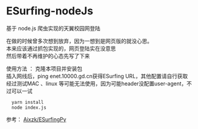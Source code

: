 # ESurfing-nodeJs
基于 node.js 爬虫实现的天翼校园网登陆
 
在做的时候曾多次想到放弃，因为一想到是网页版的就没心思。    
本来应该通过抓包实现的，网页登陆实在没意思     
然后带着不再维护的心态先写了下来

使用方法 ：
克隆本项目并安装包    
插入网线后，ping enet.10000.gd.cn获得ESurfing URL，其他配置请自行获取    
经过测试MAC 、linux 等可能无法使用，因为可能header没配置user-agent，不过可以一试

```
  yarn install
  node index.js
```

参考： [Aixzk/ESurfingPy](https://github.com/Aixzk/ESurfingPy)
